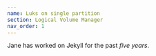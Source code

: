 ```yaml
---
name: Luks on single partition
section: Logical Volume Manager
nav_order: 1
---
```


Jane has worked on Jekyll for the past *five years*.
